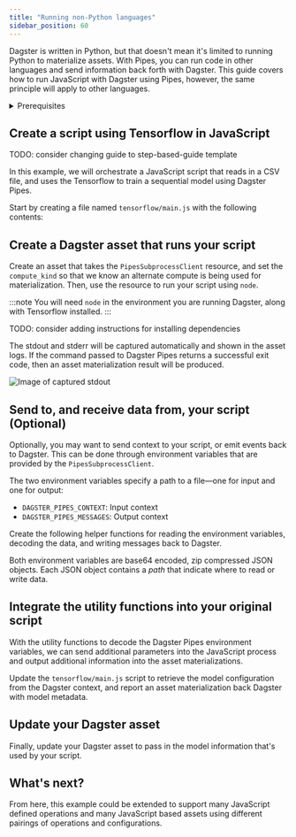 ```yaml
---
title: "Running non-Python languages"
sidebar_position: 60
---
```


Dagster is written in Python, but that doesn't mean it's limited to running Python to materialize assets. With Pipes, you can run code in other languages and send information back forth with Dagster. This guide covers how to run JavaScript with Dagster using Pipes, however, the same principle will apply to other languages.

<details>
<summary>Prerequisites</summary>

- Familiarity with [Assets](/concepts/assets)
- A basic understanding of JavaScript and Node.js
</details>

## Create a script using Tensorflow in JavaScript

TODO: consider changing guide to step-based-guide template

In this example, we will orchestrate a JavaScript script that reads in a CSV file, and uses the Tensorflow  to train a sequential model using Dagster Pipes.

Start by creating a file named `tensorflow/main.js` with the following contents:

<CodeExample filePath="guides/non-python/pipes-contrived-javascript.js" language="javascript" title="tensorflow/main.js" />

## Create a Dagster asset that runs your script

Create an asset that takes the `PipesSubprocessClient` resource, and set the `compute_kind` so that we know an alternate compute is being used for materialization. Then, use the resource to run your script using `node`.

:::note
You will need `node` in the environment you are running Dagster, along with Tensorflow installed.
:::

TODO: consider adding instructions for installing dependencies

<CodeExample filePath="guides/non-python/pipes-asset.py" language="python" title="Asset using Dagster Pipes." />

The stdout and stderr will be captured automatically and shown in the asset logs. If the command passed to Dagster Pipes returns a successful exit code, then an asset materialization result will be produced.

![Image of captured stdout](/img/placeholder.svg)

## Send to, and receive data from, your script (Optional)

Optionally, you may want to send context to your script, or emit events back to Dagster. This can be done through environment variables that are provided by the `PipesSubprocessClient`.

The two environment variables specify a path to a file&mdash;one for input and one for output:

- `DAGSTER_PIPES_CONTEXT`: Input context
- `DAGSTER_PIPES_MESSAGES`: Output context

Create the following helper functions for reading the environment variables, decoding the data, and writing messages back to Dagster.

<CodeExample filePath="guides/non-python/pipes-javascript-utility.js" language="javascript" title="Utility functions to interface with Dagster Pipes." />

Both environment variables are base64 encoded, zip compressed JSON objects. Each JSON object contains a _path_ that indicate where to read or write data.

## Integrate the utility functions into your original script

With the utility functions to decode the Dagster Pipes environment variables, we can send additional parameters into the JavaScript process and output additional information into the asset materializations.

Update the `tensorflow/main.js` script to retrieve the model configuration from the Dagster context, and report an asset materialization back Dagster with model metadata.

<CodeExample filePath="guides/non-python/pipes-full-featured-javascript.js" language="javascript" title="Adding a new JavaScript entrypoint for Dagster Pipes." />

## Update your Dagster asset

Finally, update your Dagster asset to pass in the model information that's used by your script.

<CodeExample filePath="guides/non-python/pipes-asset-with-context.py" language="python" title="Asset using Dagster Pipes." />

## What's next?

From here, this example could be extended to support many JavaScript defined operations and many JavaScript based assets using different pairings of operations and configurations.
